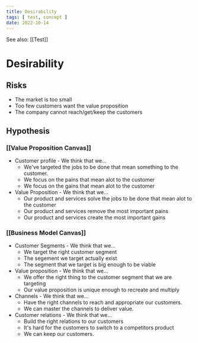 ```yaml
---
title: Desirability
tags: [ test, concept ]
date: 2022-10-14
---
```


See also: [[Test]]

# Desirability 
## Risks

- The market is too small
- Too few customers want the value proposition
- The company cannot reach/get/keep the customers

## Hypothesis
### [[Value Proposition Canvas]]

- Customer profile - We think that we...
  - We've targeted the jobs to be done that mean something to the customer.
  - We focus on the pains that mean alot to the customer
  - We focus on the gains that mean alot to the customer
- Value Proposition - We think that we...
  - Our product and services solve the jobs to be done that mean alot to the customer
  - Our product and services remove the most important pains
  - Our product and services create the most important gains

### [[Business Model Canvas]]

- Customer Segments - We think that we...
  - We target the right customer segment
  - The segement we target actually exist
  - The segment that we target is big enough to be viable
- Value proposition - We think that we...
  - We offer the right thing to the customer segment that we are targeting
  - Our value proposition is unique enough to recreate and multiply
- Channels - We think that we...
  - Have the right channels to reach and appropriate our customers.
  - We can master the channels to deliver value.
- Customer relations - We think that we...
  - Build the right relations to our customers
  - It's hard for the customers to switch to a competitors product
  - We can keep our customers.

